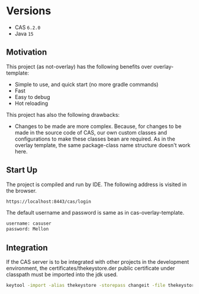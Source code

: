 # Versions

- CAS `6.2.0`
- Java `15`

## Motivation

This project (as not-overlay) has the following benefits over overlay-template:
- Simple to use, and quick start (no more gradle commands)
- Fast
- Easy to debug
- Hot reloading

This project has also the following drawbacks:
- Changes to be made are more complex. Because, for changes to be made in the source code of CAS, our own custom classes and configurations to make these classes bean are required. As in the overlay template, the same package-class name structure doesn't work here.

## Start Up

The project is compiled and run by IDE. The following address is visited in the browser.
```bash
https://localhost:8443/cas/login
```

The default username and password is same as in cas-overlay-template.

```bash
username: casuser
password: Mellon
```

## Integration

If the CAS server is to be integrated with other projects in the development environment, the certificates/thekeystore.der public certificate under classpath must be imported into the jdk used.
```bash
keytool -import -alias thekeystore -storepass changeit -file thekeystore.der -keystore $JAVA_HOME\lib\security\cacerts
```